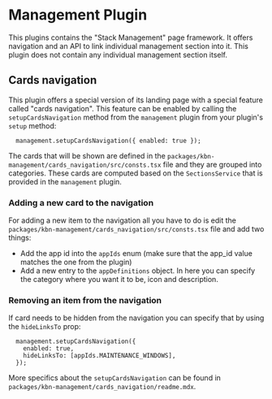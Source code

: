 # Management Plugin

This plugins contains the "Stack Management" page framework. It offers navigation and an API
to link individual management section into it. This plugin does not contain any individual
management section itself.

## Cards navigation

This plugin offers a special version of its landing page with a special feature called "cards navigation".
This feature can be enabled by calling the `setupCardsNavigation` method from the `management` plugin from
your plugin's `setup` method:

```
  management.setupCardsNavigation({ enabled: true });
```

The cards that will be shown are defined in the `packages/kbn-management/cards_navigation/src/consts.tsx` file
and they are grouped into categories. These cards are computed based on the `SectionsService` that is provided
in the `management` plugin.

### Adding a new card to the navigation

For adding a new item to the navigation all you have to do is edit the `packages/kbn-management/cards_navigation/src/consts.tsx`
file and add two things:

* Add the app id into the `appIds` enum (make sure that the app_id value matches the one from the plugin)
* Add a new entry to the `appDefinitions` object. In here you can specify the category where you want it to be, icon and description.


### Removing an item from the navigation

If card needs to be hidden from the navigation you can specify that by using the `hideLinksTo` prop:

```
  management.setupCardsNavigation({
    enabled: true,
    hideLinksTo: [appIds.MAINTENANCE_WINDOWS],
  });
```

More specifics about the `setupCardsNavigation` can be found in `packages/kbn-management/cards_navigation/readme.mdx`.